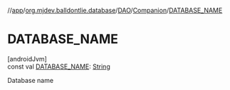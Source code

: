 //[app](../../../../index.md)/[org.mjdev.balldontlie.database](../../index.md)/[DAO](../index.md)/[Companion](index.md)/[DATABASE_NAME](-d-a-t-a-b-a-s-e_-n-a-m-e.md)

# DATABASE_NAME

[androidJvm]\
const val [DATABASE_NAME](-d-a-t-a-b-a-s-e_-n-a-m-e.md): [String](https://kotlinlang.org/api/latest/jvm/stdlib/kotlin/-string/index.html)

Database name
